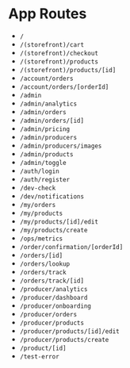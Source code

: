 # App Routes

- `/`
- `/(storefront)/cart`
- `/(storefront)/checkout`
- `/(storefront)/products`
- `/(storefront)/products/[id]`
- `/account/orders`
- `/account/orders/[orderId]`
- `/admin`
- `/admin/analytics`
- `/admin/orders`
- `/admin/orders/[id]`
- `/admin/pricing`
- `/admin/producers`
- `/admin/producers/images`
- `/admin/products`
- `/admin/toggle`
- `/auth/login`
- `/auth/register`
- `/dev-check`
- `/dev/notifications`
- `/my/orders`
- `/my/products`
- `/my/products/[id]/edit`
- `/my/products/create`
- `/ops/metrics`
- `/order/confirmation/[orderId]`
- `/orders/[id]`
- `/orders/lookup`
- `/orders/track`
- `/orders/track/[id]`
- `/producer/analytics`
- `/producer/dashboard`
- `/producer/onboarding`
- `/producer/orders`
- `/producer/products`
- `/producer/products/[id]/edit`
- `/producer/products/create`
- `/product/[id]`
- `/test-error`
